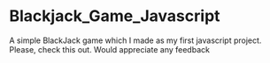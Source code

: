 # Blackjack_Game_Javascript

A simple BlackJack game which I made as my first javascript project. Please, check this out. Would appreciate any feedback
